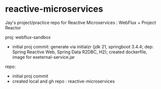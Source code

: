 # reactive-microservices
Jay's project/practice repo for Reactive Microservices : WebFlux + Project Reactor

proj: webflux-sandbox
- initial proj commit: generate via initialzr (jdk 21, springboot 3.4.4; dep: Spring Reactive Web, Spring Data R2DBC, H2); created dockerfile, image for exeternal-service.jar

repo:
- initial proj commit
- created local and gh repo : reactive-microservices
